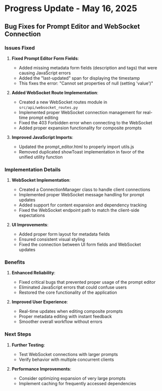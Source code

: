 # Progress Update - May 16, 2025

## Bug Fixes for Prompt Editor and WebSocket Connection

### Issues Fixed

1. **Fixed Prompt Editor Form Fields**:
   - Added missing metadata form fields (description and tags) that were causing JavaScript errors
   - Added the "last-updated" span for displaying the timestamp
   - This fixes the error: "Cannot set properties of null (setting 'value')"

2. **Added WebSocket Route Implementation**:
   - Created a new WebSocket routes module in `src/api/websocket_routes.py`
   - Implemented proper WebSocket connection management for real-time prompt editing
   - Fixed the 403 Forbidden error when connecting to the WebSocket
   - Added proper expansion functionality for composite prompts

3. **Improved JavaScript Imports**:
   - Updated the prompt_editor.html to properly import utils.js
   - Removed duplicated showToast implementation in favor of the unified utility function

### Implementation Details

1. **WebSocket Implementation**:
   - Created a ConnectionManager class to handle client connections
   - Implemented proper WebSocket message handling for prompt updates
   - Added support for content expansion and dependency tracking
   - Fixed the WebSocket endpoint path to match the client-side expectations

2. **UI Improvements**:
   - Added proper form layout for metadata fields
   - Ensured consistent visual styling
   - Fixed the connection between UI form fields and WebSocket updates

### Benefits

1. **Enhanced Reliability**:
   - Fixed critical bugs that prevented proper usage of the prompt editor
   - Eliminated JavaScript errors that could confuse users
   - Restored the core functionality of the application

2. **Improved User Experience**:
   - Real-time updates when editing composite prompts
   - Proper metadata editing with instant feedback
   - Smoother overall workflow without errors

### Next Steps

1. **Further Testing**:
   - Test WebSocket connections with larger prompts
   - Verify behavior with multiple concurrent clients
   
2. **Performance Improvements**:
   - Consider optimizing expansion of very large prompts
   - Implement caching for frequently accessed dependencies
